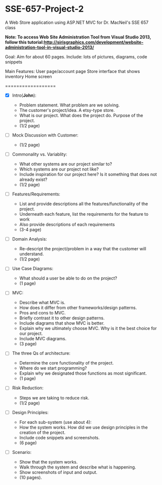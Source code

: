 SSE-657-Project-2
=================

A Web Store application using ASP.NET MVC for Dr. MacNeil's SSE 657 class

**Note: To access Web Site Administration Tool from Visual Studio 2013, follow this tutorial:http://sirisgraphics.com/development/website-administration-tool-in-visual-studio-2013/**


Goal: Aim for about 60 pages.
Include: lots of pictures, diagrams, code snippets 

Main Features: 
User page/account page
Store interface that shows inventory
Home screen


==================

- [x] Intro(**John**):
  - Problem statement. What problem are we solving.
  - The customer's project/idea. A etsy-type store. 
  - What is our project. What does the project do. Purpose of the project.
  - (1/2 page)


- [ ] Mock Discussion with Customer:
  - (1/2 page)


- [ ] Commonality vs. Variablity:
  - What other systems are our project similar to?
  - Which systems are our project not like?
  - Include inspiration for our project here? Is it something that does not already exist?
  - (1/2 page)


- [ ] Features/Requirements: 
  - List and provide descriptions all the features/functionality of the project. 
  - Underneath each feature, list the requirements for the feature to work
  - Also provide descriptions of each requirements
  - (3-4 page)


- [ ] Domain Analysis:
  - Re-descript the project/problem in a way that the customer will understand.
  - (1/2 page)


- [ ] Use Case Diagrams:
  - What should a user be able to do on the project?
  - (1 page)


- [ ] MVC:
  - Describe what MVC is. 
  - How does it differ from other frameworks/design patterns.
  - Pros and cons to MVC.
  - Briefly contrast it to other design patterns. 
  - Include diagrams that show MVC is better.
  - Explain why we ultimately choose MVC. Why is it the best choice for our project.
  - Include MVC diagrams. 
  - (3 page)


- [ ] The three Qs of architecture:
  - Determine the core functionality of the project. 
  - Where do we start programming? 
  - Explain why we designated those functions as most significant.
  - (1 page)


- [ ] Risk Reduction:
  - Steps we are taking to reduce risk. 
  - (1/2 page)


- [ ] Design Principles:
  - For each sub-system (use about 4):
  - How the system works. How did we use design principles in the creation of the project.
  - Include code snippets and screenshots.
  - (6 page)


- [ ] Scenario:
  - Show that the system works.
  - Walk through the system and describe what is happening.
  - Show screenshots of input and output.
  - (10 pages). 


